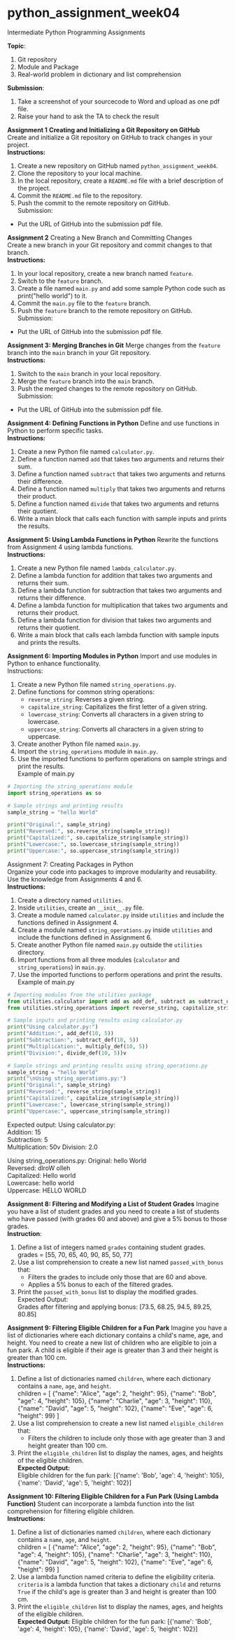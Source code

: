 # python_assignment_week04

Intermediate Python Programming Assignments  

**Topic**:
1) Git repository  
2) Module and Package  
3) Real-world problem in dictionary and list comprehension  


**Submission**:
1) Take a screenshot of your sourcecode to Word and upload as one pdf file.  
2) Raise your hand to ask the TA to check the result  


**Assignment 1**
**Creating and Initializing a Git Repository on GitHub**  
Create and initialize a Git repository on GitHub to track changes in your project.  
**Instructions:**  
1. Create a new repository on GitHub named `python_assignment_week04`.  
2. Clone the repository to your local machine.  
3. In the local repository, create a `README.md` file with a brief description of the project.  
4. Commit the `README.md` file to the repository.  
5. Push the commit to the remote repository on GitHub.  
Submission:  
- Put the URL of GitHub into the submission pdf file.  


**Assignment 2**
Creating a New Branch and Committing Changes  
Create a new branch in your Git repository and commit changes to that branch.  
**Instructions:**  
1. In your local repository, create a new branch named `feature`.  
2. Switch to the `feature` branch.  
3. Create a file named `main.py` and add some sample Python code such as print("hello world") to it.  
4. Commit the `main.py` file to the `feature` branch.  
5. Push the `feature` branch to the remote repository on GitHub.  
Submission:  
- Put the URL of GitHub into the submission pdf file.  


**Assignment 3: Merging Branches in Git**
Merge changes from the `feature` branch into the `main` branch in your Git repository.  
**Instructions:**  
1. Switch to the `main` branch in your local repository.  
2. Merge the `feature` branch into the `main` branch.  
3. Push the merged changes to the remote repository on GitHub.  
Submission:  
- Put the URL of GitHub into the submission pdf file.  


**Assignment 4: Defining Functions in Python**
Define and use functions in Python to perform specific tasks.    
**Instructions:**  
1. Create a new Python file named `calculator.py`.  
2. Define a function named `add` that takes two arguments and returns their sum.  
3. Define a function named `subtract` that takes two arguments and returns their difference.  
4. Define a function named `multiply` that takes two arguments and returns their product.  
5. Define a function named `divide` that takes two arguments and returns their quotient.  
6. Write a main block that calls each function with sample inputs and prints the results.  


**Assignment 5: Using Lambda Functions in Python**
Rewrite the functions from Assignment 4 using lambda functions.  
**Instructions:**
1. Create a new Python file named `lambda_calculator.py`.  
2. Define a lambda function for addition that takes two arguments and returns their sum.  
3. Define a lambda function for subtraction that takes two arguments and returns their difference.  
4. Define a lambda function for multiplication that takes two arguments and returns their product.  
5. Define a lambda function for division that takes two arguments and returns their quotient.  
6. Write a main block that calls each lambda function with sample inputs and prints the results.  


**Assignment 6: Importing Modules in Python**
Import and use modules in Python to enhance functionality.  
Instructions:
1. Create a new Python file named `string_operations.py`.  
2. Define functions for common string operations:  
    - `reverse_string`: Reverses a given string.  
    - `capitalize_string`: Capitalizes the first letter of a given string.  
    - `lowercase_string`: Converts all characters in a given string to lowercase.  
    - `uppercase_string`: Converts all characters in a given string to uppercase.  
3. Create another Python file named `main.py`.  
4. Import the `string_operations` module in `main.py`.  
5. Use the imported functions to perform operations on sample strings and print the results.  
Example of main.py  
```python
# Importing the string_operations module  
import string_operations as so  

# Sample strings and printing results  
sample_string = "hello World"  

print("Original:", sample_string)  
print("Reversed:", so.reverse_string(sample_string))  
print("Capitalized:", so.capitalize_string(sample_string))  
print("Lowercase:", so.lowercase_string(sample_string))  
print("Uppercase:", so.uppercase_string(sample_string))  
```

Assignment 7: Creating Packages in Python  
Organize your code into packages to improve modularity and reusability. Use the knowledge from Assignments 4 and 6.  
**Instructions:**
1. Create a directory named `utilities`.  
2. Inside `utilities`, create an `__init__.py` file.  
3. Create a module named `calculator.py` inside `utilities` and include the functions defined in Assignment 4.  
5. Create a module named `string_operations.py` inside `utilities` and include the functions defined in Assignment 6.  
6. Create another Python file named `main.py` outside the `utilities` directory.  
7. Import functions from all three modules (`calculator` and `string_operations`) in `main.py`.  
8. Use the imported functions to perform operations and print the results.  
Example of main.py  
```python
# Importing modules from the utilities package
from utilities.calculator import add as add_def, subtract as subtract_def, multiply as multiply_def, divide as divide_def  
from utilities.string_operations import reverse_string, capitalize_string, lowercase_string, uppercase_string  

# Sample inputs and printing results using calculator.py  
print("Using calculator.py:")  
print("Addition:", add_def(10, 5))  
print("Subtraction:", subtract_def(10, 5))  
print("Multiplication:", multiply_def(10, 5))  
print("Division:", divide_def(10, 5))v

# Sample strings and printing results using string_operations.py  
sample_string = "hello World"  
print("\nUsing string_operations.py:")  
print("Original:", sample_string)  
print("Reversed:", reverse_string(sample_string))  
print("Capitalized:", capitalize_string(sample_string))  
print("Lowercase:", lowercase_string(sample_string))  
print("Uppercase:", uppercase_string(sample_string))  

```  

Expected output:
Using calculator.py:  
Addition: 15  
Subtraction: 5  
Multiplication: 50v
Division: 2.0  

Using string_operations.py:
Original: hello World  
Reversed: dlroW olleh  
Capitalized: Hello world  
Lowercase: hello world  
Uppercase: HELLO WORLD  


**Assignment 8: Filtering and Modifying a List of Student Grades**
Imagine you have a list of student grades and you need to create a list of students who have passed (with grades 60 and above) and give a 5% bonus to those grades.  
**Instruction**:
1. Define a list of integers named `grades` containing student grades.  
   grades = [55, 70, 65, 40, 90, 85, 50, 77]  
2. Use a list comprehension to create a new list named `passed_with_bonus` that:  
    - Filters the grades to include only those that are 60 and above.  
    - Applies a 5% bonus to each of the filtered grades.  
3. Print the `passed_with_bonus` list to display the modified grades.  
Expected Output:  
Grades after filtering and applying bonus: [73.5, 68.25, 94.5, 89.25, 80.85]  


**Assignment 9: Filtering Eligible Children for a Fun Park**
Imagine you have a list of dictionaries where each dictionary contains a child's name, age, and height. You need to create a new list of children who are eligible to join a fun park. A child is eligible if their age is greater than 3 and their height is greater than 100 cm.  
**Instructions:**
1. Define a list of dictionaries named `children`, where each dictionary contains a `name`, `age`, and `height`.  
   children = [ {"name": "Alice", "age": 2, "height": 95}, {"name": "Bob", "age": 4, "height": 105}, {"name": "Charlie", "age": 3, "height": 110}, {"name": "David", "age": 5, "height": 102}, {"name": "Eve", "age": 6, "height": 99} ]  
2. Use a list comprehension to create a new list named `eligible_children` that:  
    - Filters the children to include only those with age greater than 3 and height greater than 100 cm.  
3. Print the `eligible_children` list to display the names, ages, and heights of the eligible children.  
**Expected Output:**  
Eligible children for the fun park: [{'name': 'Bob', 'age': 4, 'height': 105}, {'name': 'David', 'age': 5, 'height': 102}]  


**Assignment 10: Filtering Eligible Children for a Fun Park (Using Lambda Function)**
Student can incorporate a lambda function into the list comprehension for filtering eligible children.  
**Instructions:**
1. Define a list of dictionaries named `children`, where each dictionary contains a `name`, `age`, and `height`.  
   children = [ {"name": "Alice", "age": 2, "height": 95}, {"name": "Bob", "age": 4, "height": 105}, {"name": "Charlie", "age": 3, "height": 110}, {"name": "David", "age": 5, "height": 102}, {"name": "Eve", "age": 6, "height": 99} ]  
2. Use a lambda function named criteria to define the eligibility criteria. `criteria` is a lambda function that takes a dictionary `child` and returns `True` if the child's age is greater than 3 and height is greater than 100 cm.  
3. Print the `eligible_children` list to display the names, ages, and heights of the eligible children.  
**Expected Output:**
Eligible children for the fun park: [{'name': 'Bob', 'age': 4, 'height': 105}, {'name': 'David', 'age': 5, 'height': 102}]  
